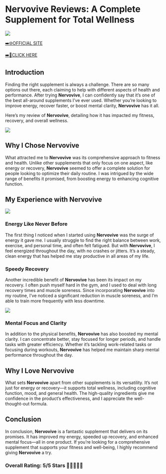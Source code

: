 # **Nervovive Reviews**: A Complete Supplement for Total Wellness

[![](https://static.vecteezy.com/system/resources/thumbnails/019/896/014/small/buy-now-gradient-button-with-cart-symbol-buy-now-illustration-png.png)](https://edetoop.top/lander/sugarpreland-1/nervovive.html) 

[➡️🌐OFFICIAL SITE](https://edetoop.top/lander/sugarpreland-1/nervovive.html) 

[➡️🔗CLICK HERE](https://edetoop.top/lander/sugarpreland-1/nervovive.html) 


## Introduction

Finding the right supplement is always a challenge. There are so many options out there, each claiming to help with different aspects of health and performance. After trying **Nervovive**, I can confidently say that it’s one of the best all-around supplements I’ve ever used. Whether you’re looking to improve energy, recover faster, or boost mental clarity, **Nervovive** has it all.

Here’s my review of **Nervovive**, detailing how it has impacted my fitness, recovery, and overall wellness.

[![](https://wallpapers.com/images/hd/red-order-now-button-udg4jcj4arvn8b0n-2.png)](https://edetoop.top/lander/sugarpreland-1/nervovive.html)  

## Why I Chose **Nervovive**

What attracted me to **Nervovive** was its comprehensive approach to fitness and health. Unlike other supplements that only focus on one aspect, like energy or recovery, **Nervovive** seemed to offer a complete solution for people looking to optimize their daily routine. I was intrigued by the wide range of benefits it promised, from boosting energy to enhancing cognitive function.

## My Experience with **Nervovive**

[![](https://static.vecteezy.com/system/resources/thumbnails/019/896/014/small/buy-now-gradient-button-with-cart-symbol-buy-now-illustration-png.png)](https://edetoop.top/lander/sugarpreland-1/nervovive.html)

### Energy Like Never Before

The first thing I noticed when I started using **Nervovive** was the surge of energy it gave me. I usually struggle to find the right balance between work, exercise, and personal time, and often felt fatigued. But with **Nervovive**, I feel energized throughout the day, with no crashes or jitters. It’s a steady, clean energy that has helped me stay productive in all areas of my life.

### Speedy Recovery

Another incredible benefit of **Nervovive** has been its impact on my recovery. I often push myself hard in the gym, and I used to deal with long recovery times and muscle soreness. Since incorporating **Nervovive** into my routine, I’ve noticed a significant reduction in muscle soreness, and I’m able to train more frequently with less downtime.

[![](https://wallpapers.com/images/hd/red-order-now-button-udg4jcj4arvn8b0n-2.png)](https://edetoop.top/lander/sugarpreland-1/nervovive.html)  

### Mental Focus and Clarity

In addition to the physical benefits, **Nervovive** has also boosted my mental clarity. I can concentrate better, stay focused for longer periods, and handle tasks with greater efficiency. Whether it’s tackling work-related tasks or focusing during workouts, **Nervovive** has helped me maintain sharp mental performance throughout the day.

## Why I Love **Nervovive**

What sets **Nervovive** apart from other supplements is its versatility. It’s not just for energy or recovery—it supports total wellness, including cognitive function, mood, and general health. The high-quality ingredients give me confidence in the product’s effectiveness, and I appreciate the well-thought-out formula.

## Conclusion

In conclusion, **Nervovive** is a fantastic supplement that delivers on its promises. It has improved my energy, speeded up recovery, and enhanced mental focus—all in one product. If you’re looking for a comprehensive supplement that supports your fitness and well-being, I highly recommend giving **Nervovive** a try.

### Overall Rating: 5/5 Stars 🌟🌟🌟🌟🌟
